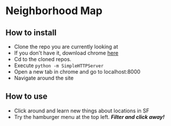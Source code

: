 # Neighborhood Map

## How to install
* Clone the repo you are currently looking at
* If you don't have it, download chrome [here](https://www.google.com/chrome/browser/desktop/index.html?brand=CHBD&gclid=CjwKEAiA94nCBRDxismumrL83icSJAAeeETQ-d3MxlvL5DJA8Li-ICOASrywx0w7ySeUCc8Mz8kp_BoCmpvw_wcB)
* Cd to the cloned repos.
* Execute `python -m SimpleHTTPServer`
* Open a new tab in chrome and go to localhost:8000
* Navigate around the site

## How to use
* Click around and learn new things about locations in SF
* Try the hamburger menu at the top left.  ***Filter and click away!***